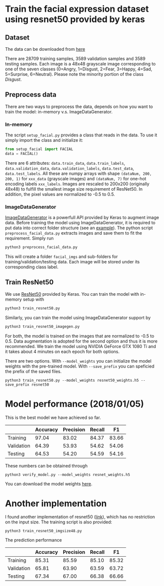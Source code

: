# Train the facial expression dataset using resnet50 provided by keras

## Dataset

The data can be downloaded from [here](https://www.kaggle.com/c/challenges-in-representation-learning-facial-expression-recognition-challenge/data)

There are 28709 training samples, 3589 validation samples and 3589 testing samples. Each image is a 48x48 grayscale image corresponding to one of the seven classes (0=Angry, 1=Disgust, 2=Fear, 3=Happy, 4=Sad, 5=Surprise, 6=Neutral). Please note the minority portion of the class *Disgust*.

## Preprocess data

There are two ways to preprocess the data, depends on how you want to train the model: in-memory v.s. ImageDataGenerator.

### In-memory
The script `setup_facial.py` provides a class that reads in the data. To use it simply import the class and initialize it:

```python
from setup_facial import FACIAL
data = FACIAL()
```

There are 6 attributes: `data.train_data`, `data.train_labels`, `data.validation_data`, `data.validation_labels`, `data.test_data`, `data.test_labels`. All these are numpy arrays with shape `(dataNum, 200, 200, 1)` for `xxx_data` (grayscale images) and `(dataNum, 7)` for one-hot encoding labels `xxx_labels`. Images are rescaled to 200x200 (originally 48x48) to fulfill the smallest image size requirement of ResNet50. In addition, the pixel values are normalized to -0.5 to 0.5.

### ImageDataGenerator

[ImageDataGenerator](https://keras.io/preprocessing/image/) is a powerfull API provided by Keras to augment image data. Before training the model using ImageDataGenerator, it is required to put data into correct folder structure (see an [example](https://blog.keras.io/building-powerful-image-classification-models-using-very-little-data.html)). The python script `preprocess_facial_data.py` extracts images and save them to fit the requirement. Simply run

```python
python3 preprocess_facial_data.py
```

This will create a folder `facial_imgs` and sub-folders for training/validation/testing data. Each image will be stored under its corresponding class label.

## Train ResNet50

We use [ResNet50](https://keras.io/applications/#resnet50) provided by Keras. You can train the model with in-memory setup with

```python
python3 train_resnet50.py
```

Similarly, you can train the model using ImageDataGenerator support by 

```python
python3 train_resnet50_imagegen.py
``` 

For both, the model is trained on the images that are normalized to -0.5 to 0.5. Data augmentation is adopted for the second option and thus it is more recommended. We train the model using NVIDIA GeForce GTX 1080 Ti and it takes about 4 minutes on each epoch for both options. 

There are two options. With `--model_weights` you can initialize the model weights with the pre-trained model. With `--save_prefix` you can speficied the prefix of the saved files.

```python3
python3 train_resnet50.py --model_weights resnet50_weights.h5 --save_prefix resnet50
```


# Model performance (2018/01/05)

This is the best model we have achieved so far.

|            | Accuracy | Precision | Recall | F1    |
|------------|----------|-----------|--------|-------|
| Training   | 97.04    | 83.02     | 84.37  | 83.66 |
| Validation | 64.39    | 53.93     | 54.62  | 54.06 |
| Testing    | 64.53    | 54.20     | 54.59  | 54.16 |

These numbers can be obtained through

```python3
python3 verify_model.py --model_weights resnet_weights.h5
```

You can download the model weights [here](http://www-personal.umich.edu/~timtu/Downloads/resnet50_faical_expression/resnet50_weights.h5).

# Another implementation 

I found another implementation of resnet50 ([link](https://github.com/raghakot/keras-resnet)), which has no restriction on the input size. The training script is also provided:


```python3
python3 train_resnet50_imgsize48.py
```

The prediction performance

|            | Accuracy | Precision | Recall | F1    |
|------------|----------|-----------|--------|-------|
| Training   | 85.31    | 85.59     | 85.10  | 85.32 |
| Validation | 65.81    | 63.90     | 63.59  | 63.72 |
| Testing    | 67.34    | 67.00     | 66.38  | 66.66 |
